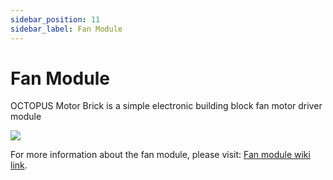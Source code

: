 ```yaml
---
sidebar_position: 11
sidebar_label: Fan Module
---
```


# Fan Module

OCTOPUS Motor Brick is a simple electronic building block fan motor driver module

![](https://wiki-media-ef.oss-cn-hongkong.aliyuncs.com/docs/microbit/sensor/octopus-sensors/output/images/vu7ViBU.jpg)

For more information about the fan module, please visit: [Fan module wiki link](https://wiki.elecfreaks.com/en/microbit/sensor/octopus-sensors/output/octopus_ef04059/).
